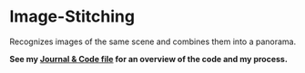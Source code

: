 # Image-Stitching
Recognizes images of the same scene and combines them into a panorama. 

**See my [Journal & Code file](panorama/Journal&Code.ipynd) for an overview of the code and my process.**
